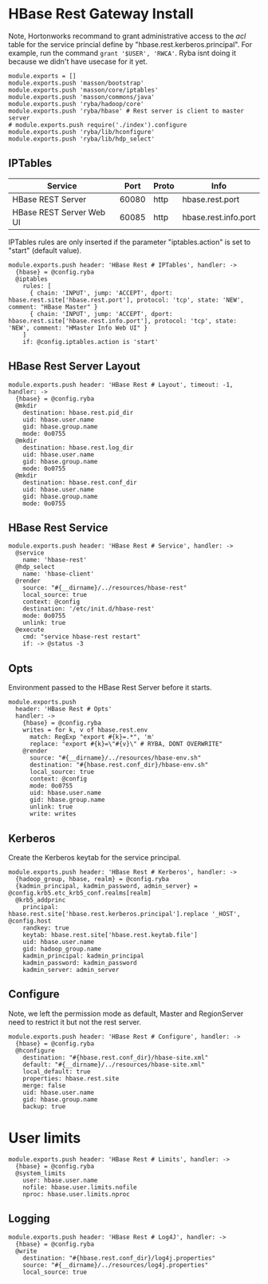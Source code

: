 
# HBase Rest Gateway Install

Note, Hortonworks recommand to grant administrative access to the _acl_ table
for the service princial define by "hbase.rest.kerberos.principal". For example,
run the command `grant '$USER', 'RWCA'`. Ryba isnt doing it because we didn't
have usecase for it yet.

    module.exports = []
    module.exports.push 'masson/bootstrap'
    module.exports.push 'masson/core/iptables'
    module.exports.push 'masson/commons/java'
    module.exports.push 'ryba/hadoop/core'
    module.exports.push 'ryba/hbase' # Rest server is client to master server
    # module.exports.push require('./index').configure
    module.exports.push 'ryba/lib/hconfigure'
    module.exports.push 'ryba/lib/hdp_select'

## IPTables

| Service                    | Port  | Proto | Info                   |
|----------------------------|-------|-------|------------------------|
| HBase REST Server          | 60080 | http  | hbase.rest.port        |
| HBase REST Server Web UI   | 60085 | http  | hbase.rest.info.port   |

IPTables rules are only inserted if the parameter "iptables.action" is set to
"start" (default value).

    module.exports.push header: 'HBase Rest # IPTables', handler: ->
      {hbase} = @config.ryba
      @iptables
        rules: [
          { chain: 'INPUT', jump: 'ACCEPT', dport: hbase.rest.site['hbase.rest.port'], protocol: 'tcp', state: 'NEW', comment: "HBase Master" }
          { chain: 'INPUT', jump: 'ACCEPT', dport: hbase.rest.site['hbase.rest.info.port'], protocol: 'tcp', state: 'NEW', comment: "HMaster Info Web UI" }
        ]
        if: @config.iptables.action is 'start'


## HBase Rest Server Layout

    module.exports.push header: 'HBase Rest # Layout', timeout: -1, handler: ->
      {hbase} = @config.ryba
      @mkdir
        destination: hbase.rest.pid_dir
        uid: hbase.user.name
        gid: hbase.group.name
        mode: 0o0755
      @mkdir
        destination: hbase.rest.log_dir
        uid: hbase.user.name
        gid: hbase.group.name
        mode: 0o0755
      @mkdir
        destination: hbase.rest.conf_dir
        uid: hbase.user.name
        gid: hbase.group.name
        mode: 0o0755

## HBase Rest Service

    module.exports.push header: 'HBase Rest # Service', handler: ->
      @service
        name: 'hbase-rest'
      @hdp_select
        name: 'hbase-client'
      @render
        source: "#{__dirname}/../resources/hbase-rest"
        local_source: true
        context: @config
        destination: '/etc/init.d/hbase-rest'
        mode: 0o0755
        unlink: true
      @execute
        cmd: "service hbase-rest restart"
        if: -> @status -3

## Opts

Environment passed to the HBase Rest Server before it starts.

    module.exports.push
      header: 'HBase Rest # Opts'
      handler: ->
        {hbase} = @config.ryba
        writes = for k, v of hbase.rest.env
          match: RegExp "export #{k}=.*", 'm'
          replace: "export #{k}=\"#{v}\" # RYBA, DONT OVERWRITE"
        @render
          source: "#{__dirname}/../resources/hbase-env.sh"
          destination: "#{hbase.rest.conf_dir}/hbase-env.sh"
          local_source: true
          context: @config
          mode: 0o0755
          uid: hbase.user.name
          gid: hbase.group.name
          unlink: true
          write: writes          

## Kerberos

Create the Kerberos keytab for the service principal.

    module.exports.push header: 'HBase Rest # Kerberos', handler: ->
      {hadoop_group, hbase, realm} = @config.ryba
      {kadmin_principal, kadmin_password, admin_server} = @config.krb5.etc_krb5_conf.realms[realm]
      @krb5_addprinc
        principal: hbase.rest.site['hbase.rest.kerberos.principal'].replace '_HOST', @config.host
        randkey: true
        keytab: hbase.rest.site['hbase.rest.keytab.file']
        uid: hbase.user.name
        gid: hadoop_group.name
        kadmin_principal: kadmin_principal
        kadmin_password: kadmin_password
        kadmin_server: admin_server

## Configure

Note, we left the permission mode as default, Master and RegionServer need to
restrict it but not the rest server.

    module.exports.push header: 'HBase Rest # Configure', handler: ->
      {hbase} = @config.ryba
      @hconfigure
        destination: "#{hbase.rest.conf_dir}/hbase-site.xml"
        default: "#{__dirname}/../resources/hbase-site.xml"
        local_default: true
        properties: hbase.rest.site
        merge: false
        uid: hbase.user.name
        gid: hbase.group.name
        backup: true


# User limits

    module.exports.push header: 'HBase Rest # Limits', handler: ->
      {hbase} = @config.ryba
      @system_limits
        user: hbase.user.name
        nofile: hbase.user.limits.nofile
        nproc: hbase.user.limits.nproc

## Logging

    module.exports.push header: 'HBase Rest # Log4J', handler: ->
      {hbase} = @config.ryba
      @write
        destination: "#{hbase.rest.conf_dir}/log4j.properties"
        source: "#{__dirname}/../resources/log4j.properties"
        local_source: true
